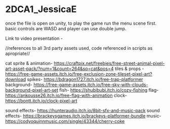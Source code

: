 # 2DCA1_JessicaE

once the file is open on unity, to play the game run the menu scene first.
basic controls are WASD and player can use double jump. 

Link to video presentation - 


//references to all 3rd party assets used, code referenced in scripts as apropriate//

cat sprite & animation- https://craftpix.net/freebies/free-street-animal-pixel-art-asset-pack/?num=1&count=264&sq=cat&pos=4
tiles & props - https://free-game-assets.itch.io/free-exclusion-zone-tileset-pixel-art?download
spikes- https://bdragon1727.itch.io/free-trap-platformer
background- https://free-game-assets.itch.io/free-sky-with-clouds-background-pixel-art-set
fish- https://shubibubi.itch.io/cozy-fishing
flag- https://ankousse26.itch.io/free-flag-with-animation
clock-https://bontt.itch.io/clock-pixel-art

sound effects- https://hunteraudio.itch.io/8bit-sfx-and-music-pack
sound effects- https://brackeysgames.itch.io/brackeys-platformer-bundle
music- https://codyoquinnmusic.com/single/43344/cherry-coke
